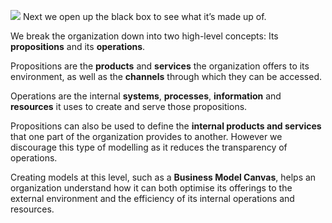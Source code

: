 ![](Pasted%20image%2020231101130921.png)
Next we open up the black box to see what it’s made up of.

We break the organization down into two high-level concepts: Its **propositions** and its **operations**.

Propositions are the **products** and **services** the organization offers to its environment, as well as the **channels** through which they can be accessed.

Operations are the internal **systems**, **processes**, **information** and **resources** it uses to create and serve those propositions.

Propositions can also be used to define the **internal products and services** that one part of the organization provides to another. However we discourage this type of modelling as it reduces the transparency of operations.

Creating models at this level, such as a **Business Model Canvas**, helps an organization understand how it can both optimise its offerings to the external environment and the efficiency of its internal operations and resources.
